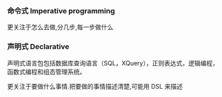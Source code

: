 ### 命令式  Imperative programming

更关注于怎么去做,分几步,每一步做什么  



### 声明式  Declarative 
声明式语言包包括数据库查询语言（SQL，XQuery），正则表达式，逻辑编程，函数式编程和组态管理系统。


更关注于要做什么事情.把要做的事情描述清楚,可能用 DSL 来描述  
